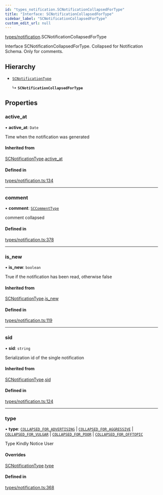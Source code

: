 ```yaml
---
id: "types_notification.SCNotificationCollapsedForType"
title: "Interface: SCNotificationCollapsedForType"
sidebar_label: "SCNotificationCollapsedForType"
custom_edit_url: null
---
```


[types/notification](../modules/types_notification.md).SCNotificationCollapsedForType

Interface SCNotificationCollapsedForType.
Collapsed for Notification Schema.
Only for comments.

## Hierarchy

- [`SCNotificationType`](types_notification.SCNotificationType.md)

  ↳ **`SCNotificationCollapsedForType`**

## Properties

### active\_at

• **active\_at**: `Date`

Time when the notification was generated

#### Inherited from

[SCNotificationType](types_notification.SCNotificationType.md).[active_at](types_notification.SCNotificationType.md#active_at)

#### Defined in

[types/notification.ts:134](https://github.com/selfcommunity/community-ui/blob/cab08cf/packages/sc-core/src/types/notification.ts#L134)

___

### comment

• **comment**: [`SCCommentType`](types_comment.SCCommentType.md)

comment collapsed

#### Defined in

[types/notification.ts:378](https://github.com/selfcommunity/community-ui/blob/cab08cf/packages/sc-core/src/types/notification.ts#L378)

___

### is\_new

• **is\_new**: `boolean`

True if the notification has been read, otherwise false

#### Inherited from

[SCNotificationType](types_notification.SCNotificationType.md).[is_new](types_notification.SCNotificationType.md#is_new)

#### Defined in

[types/notification.ts:119](https://github.com/selfcommunity/community-ui/blob/cab08cf/packages/sc-core/src/types/notification.ts#L119)

___

### sid

• **sid**: `string`

Serialization id of the single notification

#### Inherited from

[SCNotificationType](types_notification.SCNotificationType.md).[sid](types_notification.SCNotificationType.md#sid)

#### Defined in

[types/notification.ts:124](https://github.com/selfcommunity/community-ui/blob/cab08cf/packages/sc-core/src/types/notification.ts#L124)

___

### type

• **type**: [`COLLAPSED_FOR_ADVERTISING`](../enums/types_notification.SCNotificationTypologyType.md#collapsed_for_advertising) \| [`COLLAPSED_FOR_AGGRESSIVE`](../enums/types_notification.SCNotificationTypologyType.md#collapsed_for_aggressive) \| [`COLLAPSED_FOR_VULGAR`](../enums/types_notification.SCNotificationTypologyType.md#collapsed_for_vulgar) \| [`COLLAPSED_FOR_POOR`](../enums/types_notification.SCNotificationTypologyType.md#collapsed_for_poor) \| [`COLLAPSED_FOR_OFFTOPIC`](../enums/types_notification.SCNotificationTypologyType.md#collapsed_for_offtopic)

Type Kindly Notice User

#### Overrides

[SCNotificationType](types_notification.SCNotificationType.md).[type](types_notification.SCNotificationType.md#type)

#### Defined in

[types/notification.ts:368](https://github.com/selfcommunity/community-ui/blob/cab08cf/packages/sc-core/src/types/notification.ts#L368)

